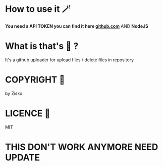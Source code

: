 # How to use it 🪄
**You need a API TOKEN you can find it here [github.com](https://github.com/settings/tokens)** AND
**NodeJS**
# What is that's 👀 ?
It's a github uploader for upload files / delete files in repository
# COPYRIGHT 🚨
by Zisko
# LICENCE 💎
MIT
# THIS DON'T WORK ANYMORE NEED UPDATE
